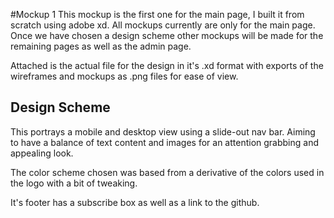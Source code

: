 #Mockup 1
This mockup is the first one for the main page, I built it from scratch using adobe xd.
All mockups currently are only for the main page. Once we have chosen a design scheme other mockups will be made for the remaining pages as well as the admin page.

Attached is the actual file for the design in it's .xd format with exports of the wireframes and mockups as .png files for ease of view.

## Design Scheme
This portrays a mobile and desktop view using a slide-out nav bar. Aiming to have a balance of text content and images for an attention grabbing and appealing look.

The color scheme chosen was based from a derivative of the colors used in the logo with a bit of tweaking.

It's footer has a subscribe box as well as a link to the github.  
